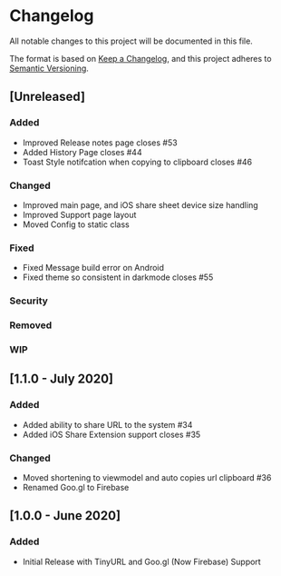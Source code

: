 # Changelog
All notable changes to this project will be documented in this file.

The format is based on [Keep a Changelog](https://keepachangelog.com/en/1.0.0/),
and this project adheres to [Semantic Versioning](https://semver.org/spec/v2.0.0.html).

## [Unreleased]
### Added
- Improved Release notes page closes #53
- Added History Page closes #44
- Toast Style notifcation when copying to clipboard closes #46
### Changed
- Improved main page, and iOS share sheet device size handling
- Improved Support page layout
- Moved Config to static class
### Fixed
- Fixed Message build error on Android
- Fixed theme so consistent in darkmode closes #55
### Security
### Removed
### WIP
    
    

## [1.1.0 - July 2020]
### Added
- Added ability to share URL to the system #34
- Added iOS Share Extension support closes #35
### Changed
- Moved shortening to viewmodel and auto copies url clipboard #36
- Renamed Goo.gl to Firebase

## [1.0.0 - June 2020]
### Added
- Initial Release with TinyURL and Goo.gl (Now Firebase) Support

